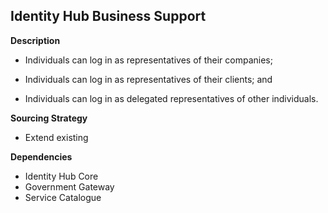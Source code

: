 ## Identity Hub Business Support

**Description**

- Individuals can log in as representatives of their companies;

- Individuals can log in as representatives of their clients; and

- Individuals can log in as delegated representatives of other individuals.

**Sourcing Strategy**

- Extend existing


**Dependencies**

- Identity Hub Core
- Government Gateway
- Service Catalogue
